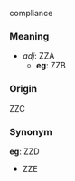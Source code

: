 compliance
### Meaning
+ _adj_: ZZA
	+ __eg__: ZZB

### Origin

ZZC

### Synonym

__eg__: ZZD

+ ZZE



